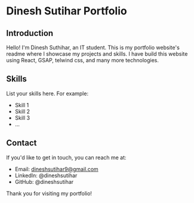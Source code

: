 # Dinesh Sutihar Portfolio 

## Introduction

Hello! I'm Dinesh Suthihar, an IT student. This is my portfolio website's readme where I showcase my projects and skills. I have build this website using React, GSAP, telwind css, and many more technologies.


## Skills

List your skills here. For example:

- Skill 1
- Skill 2
- Skill 3
- ...

## Contact

If you'd like to get in touch, you can reach me at:

- Email: dineshsutihar9@gmail.com
- LinkedIn: @dineshsutihar
- GitHub: @dineshsutihar

Thank you for visiting my portfolio!